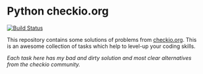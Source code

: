 # Python checkio.org

[![Build Status](https://travis-ci.org/roman-kachanovsky/checkio-python.svg?branch=master)](https://travis-ci.org/roman-kachanovsky/checkio-python)

This repository contains some solutions of problems from [checkio.org](https://py.checkio.org). This is an awesome collection of tasks which help to level-up your coding skills.

_Each task here has my bad and dirty solution and most clear alternatives from the checkio community._

